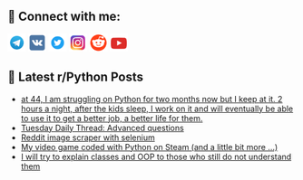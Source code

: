 ## 🔎 Connect with me:
[<img src="https://github.com/bullbesh/bullbesh/blob/main/images/Telegram.png" width="32" height="32" />](https://t.me/bullbesh)
[<img src="https://github.com/bullbesh/bullbesh/blob/main/images/VK.png" width="32" height="32" />](https://vk.com/bullbesh)
[<img src="https://github.com/bullbesh/bullbesh/blob/main/images/Twitter.png" width="32" height="32" />](https://twitter.com/bullbesh1)
[<img src="https://github.com/bullbesh/bullbesh/blob/main/images/Instagram.png" width="32" height="32" />](https://www.instagram.com/bullbesh)
[<img src="https://github.com/bullbesh/bullbesh/blob/main/images/Reddit.png" width="32" height="32" />](https://www.reddit.com/user/bullbesh)
[<img src="https://github.com/bullbesh/bullbesh/blob/main/images/YouTube.png" width="32" height="32" />](https://www.youtube.com/channel/UCtfjRs6uzgq5mfm8S06WTcg)

## 📕 Latest r/Python Posts
<!-- BLOG-POST-LIST:START -->
- [at 44, I am struggling on Python for two months now but I keep at it. 2 hours a night, after the kids sleep, I work on it and will eventually be able to use it to get a better job, a better life for them.](https://www.reddit.com/r/Python/comments/zdpoi4/at_44_i_am_struggling_on_python_for_two_months/)
- [Tuesday Daily Thread: Advanced questions](https://www.reddit.com/r/Python/comments/zdouqv/tuesday_daily_thread_advanced_questions/)
- [Reddit image scraper with selenium](https://www.reddit.com/r/Python/comments/zdmdlm/reddit_image_scraper_with_selenium/)
- [My video game coded with Python on Steam &lpar;and a little bit more ...&rpar;](https://www.reddit.com/r/Python/comments/zdluat/my_video_game_coded_with_python_on_steam_and_a/)
- [I will try to explain classes and OOP to those who still do not understand them](https://www.reddit.com/r/Python/comments/zdj0yn/i_will_try_to_explain_classes_and_oop_to_those/)
<!-- BLOG-POST-LIST:END -->
